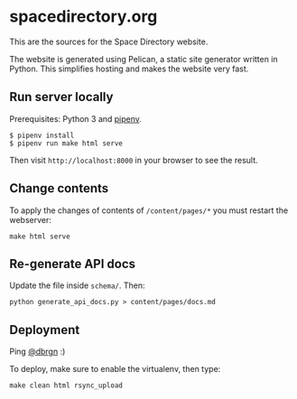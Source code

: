 # spacedirectory.org

This are the sources for the Space Directory website.

The website is generated using Pelican, a static site generator written in
Python. This simplifies hosting and makes the website very fast.

## Run server locally

Prerequisites: Python 3 and [pipenv](https://docs.pipenv.org/).

    $ pipenv install
    $ pipenv run make html serve

Then visit `http://localhost:8000` in your browser to see the result.

## Change contents

To apply the changes of contents of `/content/pages/*` you must restart the webserver:

    make html serve

## Re-generate API docs

Update the file inside `schema/`. Then:

    python generate_api_docs.py > content/pages/docs.md

## Deployment

Ping [@dbrgn](https://github.com/dbrgn/) :)

To deploy, make sure to enable the virtualenv, then type:

    make clean html rsync_upload
